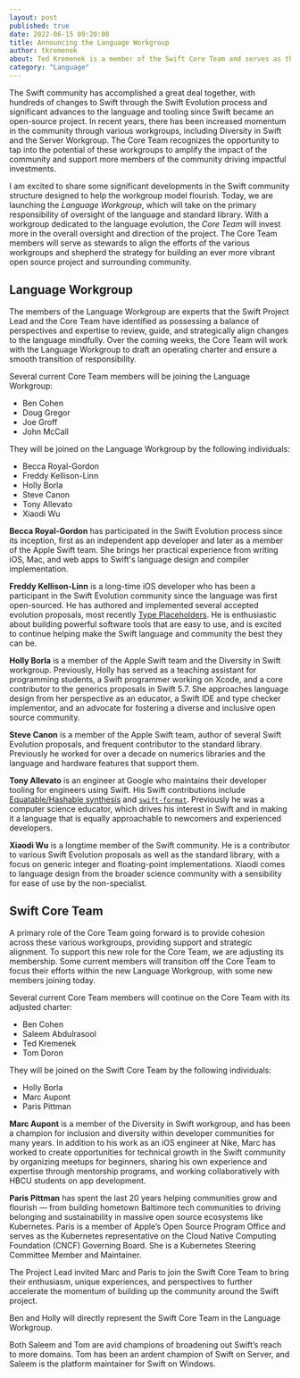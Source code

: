 ```yaml
---
layout: post
published: true
date: 2022-06-15 09:20:00
title: Announcing the Language Workgroup
author: tkremenek
about: Ted Kremenek is a member of the Swift Core Team and serves as the voice of the Project Lead.  Ted manages the Languages and Runtimes group at Apple.
category: "Language"
---
```


The Swift community has accomplished a great deal together, with hundreds of changes to Swift through the Swift Evolution process and significant advances to the language and tooling since Swift became an open-source project. In recent years, there has been increased momentum in the community through various workgroups, including Diversity in Swift and the Server Workgroup.  The Core Team recognizes the opportunity to tap into the potential of these workgroups to amplify the impact of the community and support more members of the community driving impactful investments.

I am excited to share some significant developments in the Swift community structure designed to help the workgroup model flourish. Today, we are launching the *Language Workgroup*, which will take on the primary responsibility of oversight of the language and standard library. With a workgroup dedicated to the language evolution, the *Core Team* will invest more in the overall oversight and direction of the project. The Core Team members will serve as stewards to align the efforts of the various workgroups and shepherd the strategy for building an ever more vibrant open source project and surrounding community.

## Language Workgroup

The members of the Language Workgroup are experts that the Swift Project Lead and the Core Team have identified as possessing a balance of perspectives and expertise to review, guide, and strategically align changes to the language mindfully. Over the coming weeks, the Core Team will work with the Language Workgroup to draft an operating charter and ensure a smooth transition of responsibility.

Several current Core Team members will be joining the Language Workgroup:

* Ben Cohen
* Doug Gregor
* Joe Groff
* John McCall

They will be joined on the Language Workgroup by the following individuals:

* Becca Royal-Gordon
* Freddy Kellison-Linn
* Holly Borla
* Steve Canon
* Tony Allevato
* Xiaodi Wu

**Becca Royal-Gordon** has participated in the Swift Evolution process since its inception, first as an independent app developer and later as a member of the Apple Swift team. She brings her practical experience from writing iOS, Mac, and web apps to Swift's language design and compiler implementation.

**Freddy Kellison-Linn** is a long-time iOS developer who has been a participant in the Swift Evolution community since the language was first open-sourced. He has authored and implemented several accepted evolution proposals, most recently [Type Placeholders](https://github.com/swiftlang/swift-evolution/blob/main/proposals/0315-placeholder-types.md). He is enthusiastic about building powerful software tools that are easy to use, and is excited to continue helping make the Swift language and community the best they can be.

**Holly Borla** is a member of the Apple Swift team and the Diversity in Swift workgroup. Previously, Holly has served as a teaching assistant for programming students, a Swift programmer working on Xcode, and a core contributor to the generics proposals in Swift 5.7. She approaches language design from her perspective as an educator, a Swift IDE and type checker implementor, and an advocate for fostering a diverse and inclusive open source community.

**Steve Canon** is a member of the Apple Swift team, author of several Swift Evolution proposals, and frequent contributor to the standard library. Previously he worked for over a decade on numerics libraries and the language and hardware features that support them.

**Tony Allevato**  is an engineer at Google who maintains their developer tooling for engineers using Swift. His Swift contributions include [Equatable/Hashable synthesis](https://github.com/swiftlang/swift-evolution/blob/main/proposals/0185-synthesize-equatable-hashable.md) and [`swift-format`](https://github.com/swiftlang/swift-format). Previously he was a computer science educator, which drives his interest in Swift and in making it a language that is equally approachable to newcomers and experienced developers.

**Xiaodi Wu** is a longtime member of the Swift community. He is a contributor to various Swift Evolution proposals as well as the standard library, with a focus on generic integer and floating-point implementations. Xiaodi comes to language design from the broader science community with a sensibility for ease of use by the non-specialist.

## Swift Core Team

A primary role of the Core Team going forward is to provide cohesion across these various workgroups, providing support and strategic alignment.  To support this new role for the Core Team, we are adjusting its membership.  Some current members will transition off the Core Team to focus their efforts within the new Language Workgroup, with some new members joining today.

Several current Core Team members will continue on the Core Team with its adjusted charter:

* Ben Cohen
* Saleem Abdulrasool
* Ted Kremenek
* Tom Doron

They will be joined on the Swift Core Team by the following individuals:

* Holly Borla
* Marc Aupont
* Paris Pittman

**Marc Aupont** is a member of the Diversity in Swift workgroup, and has been a champion for inclusion and diversity within developer communities for many years. In addition to his work as an iOS engineer at Nike, Marc has worked to create opportunities for technical growth in the Swift community by organizing meetups for beginners, sharing his own experience and expertise through mentorship programs, and working collaboratively with HBCU students on app development.

**Paris Pittman** has spent the last 20 years helping communities grow and flourish — from building hometown Baltimore tech communities to driving belonging and sustainability in massive open source ecosystems like Kubernetes. Paris is a member of Apple’s Open Source Program Office and serves as the Kubernetes representative on the Cloud Native Computing Foundation (CNCF) Governing Board. She is a Kubernetes Steering Committee Member and Maintainer.

The Project Lead invited Marc and Paris to join the Swift Core Team to bring their enthusiasm, unique experiences, and perspectives to further accelerate the momentum of building up the community around the Swift project.

Ben and Holly will directly represent the Swift Core Team in the Language Workgroup.

Both Saleem and Tom are avid champions of broadening out Swift’s reach to more domains.  Tom has been an ardent champion of Swift on Server, and Saleem is the platform maintainer for Swift on Windows.
